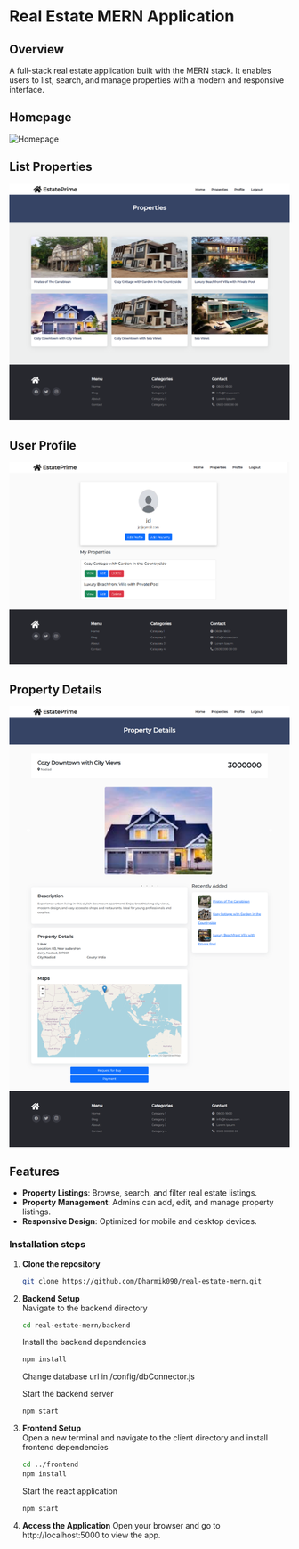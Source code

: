 
# Real Estate MERN Application

## Overview
A full-stack real estate application built with the MERN stack. It enables users to list, search, and manage properties with a modern and responsive interface.

## Homepage
![Homepage](./images/home.png)
## List Properties
![Property Listing](./images/properties.png)
## User Profile
![User Profile](./images/user_profile.png)
## Property Details
![Property Details](./images/property.png)

## Features
- **Property Listings**: Browse, search, and filter real estate listings.
- **Property Management**: Admins can add, edit, and manage property listings.
- **Responsive Design**: Optimized for mobile and desktop devices.

### Installation steps

1. **Clone the repository**
   ```bash
   git clone https://github.com/Dharmik090/real-estate-mern.git

2. **Backend Setup**<br>
Navigate to the backend directory
    ```bash
    cd real-estate-mern/backend
    ```

   Install the backend dependencies
      ```bash
      npm install
      ```
   
   Change database url in /config/dbConnector.js
   
   Start the backend server
      ```bash
      npm start
      ```

3. **Frontend Setup**<br>
Open a new terminal and navigate to the client directory and install frontend dependencies
   ```bash
   cd ../frontend
   npm install
   ```
      
   Start the react application
      ```bash
      npm start
      ```

4. **Access the Application**
Open your browser and go to http://localhost:5000 to view the app.


